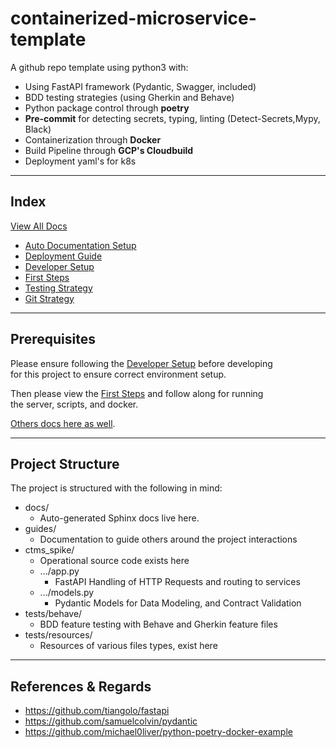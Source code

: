 # containerized-microservice-template

A github repo template using python3 with:
 - Using FastAPI framework (Pydantic, Swagger, included)
 - BDD testing strategies (using Gherkin and Behave)
 - Python package control through **poetry**
 - **Pre-commit** for detecting secrets, typing, linting (Detect-Secrets,Mypy, Black)
 - Containerization through **Docker**
 - Build Pipeline through **GCP's Cloudbuild**
 - Deployment yaml's for k8s

---
## Index

[View All Docs](./guides/)
- [Auto Documentation Setup](guides/auto_documentation.md)
- [Deployment Guide](guides/deployment_guide.md)
- [Developer Setup](guides/developer_setup.md)
- [First Steps](guides/first_steps.md)
- [Testing Strategy](guides/testing_strategy.md)
- [Git Strategy](guides/git_strategy.md)

---
## Prerequisites

Please ensure following the [Developer Setup](guides/developer_setup.md) before developing \
for this project to ensure correct environment setup.

Then please view the [First Steps](guides/first_steps.md) and follow along for running \
the server, scripts, and docker.

[Others docs here as well](./guides/).

---
## Project Structure

The project is structured with the following in mind:

- docs/
    - Auto-generated Sphinx docs live here.
- guides/
    - Documentation to guide others around the project interactions
- ctms_spike/
    - Operational source code exists here
    - .../app.py
        - FastAPI Handling of HTTP Requests and routing to services
    - .../models.py
        - Pydantic Models for Data Modeling, and Contract Validation
- tests/behave/
    - BDD feature testing with Behave and Gherkin feature files
- tests/resources/
    - Resources of various files types, exist here

---
## References & Regards
- https://github.com/tiangolo/fastapi
- https://github.com/samuelcolvin/pydantic
- https://github.com/michael0liver/python-poetry-docker-example
